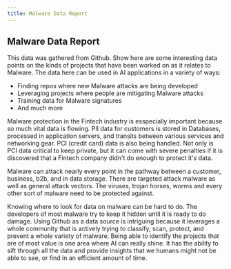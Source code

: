 ```yaml
---
title: Malware Data Report
---
```

## Malware Data Report

This data was gathered from Github.  Show here are some interesting data points on the kinds of projects that have been worked on as it relates to Malware.  The data here can be used in AI applications in a variety of ways:

* Finding repos where new Malware attacks are being developed
* Leveraging projects where people are mitigating Malware attacks
* Training data for Malware signatures
* And much more

Malware protection in the Fintech industry is esspecially important because so much vital data is flowing.  PII data for customers is stored in Databases, processed in application servers, and transits between various services and networking gear.  PCI (credit card) data is also being handled.  Not only is PCI data critical to keep private, but it can come with severe penalties if it is discovered that a Fintech company didn't do enough to protect it's data.

Malware can attack nearly every point in the pathway between a customer, business, b2b, and in data storage.  There are targeted attack malware as well as general attack vectors.  The viruses, trojan horses, worms and every other sort of malware need to be protected against.

Knowing where to look for data on malware can be hard to do.  The developers of most malware try to keep it hidden until it is ready to do damage.  Using Github as a data source is intriguing because it leverages a whole community that is actively trying to classify, scan, protect, and prevent a whole variety of malware.  Being able to identify the projects that are of most value is one area where AI can really shine.  It has the ability to sift through all the data and provide insights that we humans might not be able to see, or find in an efficient amount of time.

<table id="malware" class="display" style="width:100%">
</table>

<script>
$(document).ready(function() {
    $('#malware').dataTable( {
        "ajax": {
            url: "{{ '/malware_results.json' | relative_url }}",
            dataSrc: ''
        },
        columns: [
            { data: 'name', title: 'Repo Name' },
            { data: 'owner_name', title: 'Owner Name' },
            { data: 'url',
              title: 'URL',
              render: function (data) { return '<a href="'+data+'">'+data+'</a>'; }
            },
            { data: 'description',
              title: 'Description',
              render: function (data, type) {
                return type === 'display' && data.length > 40 ? 
                                '<span title="'+data+'">'+data.substr(0,38)+'...</span>' : 
                                data;
                }
            },
            { data: 'created', title: 'Created' },
            { data: 'updated', title: 'Updated' },
            { data: 'watchers', title: 'Watchers' },
            { data: 'language', title: 'Language' },
            { data: 'topics',
              title: 'Topics',
              render: function (data, type) {
                return type === 'display' && data.length > 40 ? 
                                '<span title="'+data+'">'+data.substr(0,38)+'...</span>' : 
                                data;
                }
            },
            { data: 'forks', title: '# Forked' }
        ]
    } );
})
</script>
